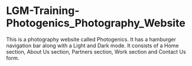 # LGM-Training-Photogenics_Photography_Website
This is a photography website called Photogenics. It has a hamburger navigation bar along with a Light and Dark mode. It consists of a Home section, About Us section, Partners section, Work section and Contact Us form.
